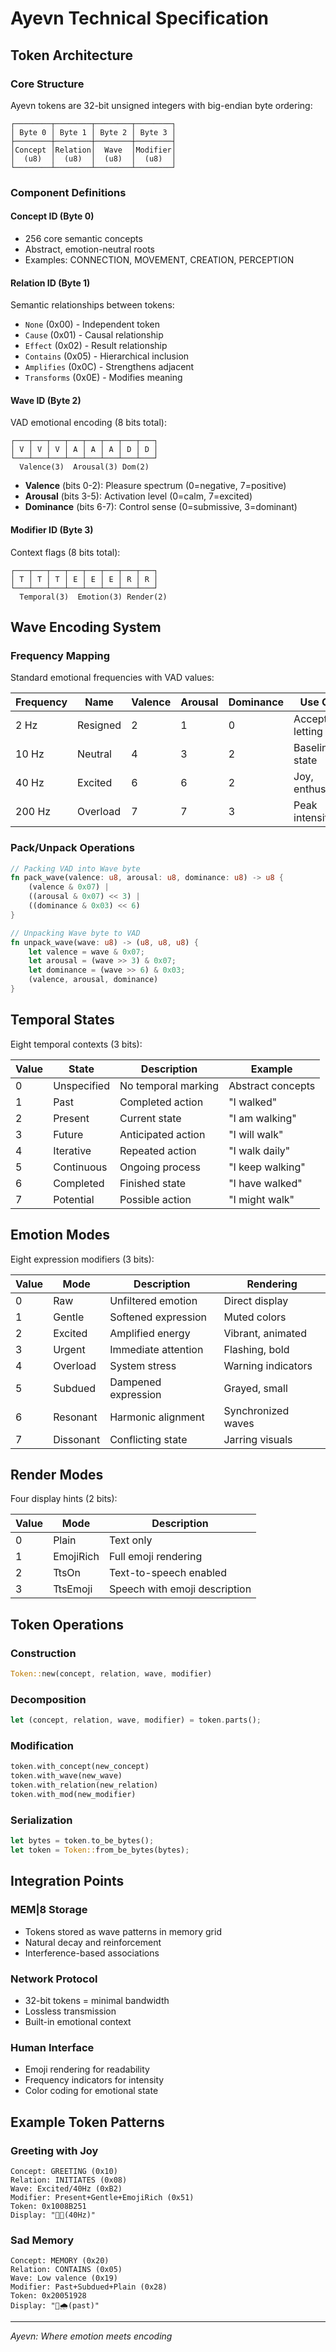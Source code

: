 # Ayevn Technical Specification

## Token Architecture

### Core Structure
Ayevn tokens are 32-bit unsigned integers with big-endian byte ordering:

```
┌────────┬────────┬────────┬────────┐
│ Byte 0 │ Byte 1 │ Byte 2 │ Byte 3 │
├────────┼────────┼────────┼────────┤
│Concept │Relation│  Wave  │Modifier│
│  (u8)  │  (u8)  │  (u8)  │  (u8)  │
└────────┴────────┴────────┴────────┘
```

### Component Definitions

#### Concept ID (Byte 0)
- 256 core semantic concepts
- Abstract, emotion-neutral roots
- Examples: CONNECTION, MOVEMENT, CREATION, PERCEPTION

#### Relation ID (Byte 1)
Semantic relationships between tokens:
- `None` (0x00) - Independent token
- `Cause` (0x01) - Causal relationship
- `Effect` (0x02) - Result relationship
- `Contains` (0x05) - Hierarchical inclusion
- `Amplifies` (0x0C) - Strengthens adjacent
- `Transforms` (0x0E) - Modifies meaning

#### Wave ID (Byte 2)
VAD emotional encoding (8 bits total):
```
┌───┬───┬───┬───┬───┬───┬───┬───┐
│ V │ V │ V │ A │ A │ A │ D │ D │
└───┴───┴───┴───┴───┴───┴───┴───┘
  Valence(3)  Arousal(3) Dom(2)
```

- **Valence** (bits 0-2): Pleasure spectrum (0=negative, 7=positive)
- **Arousal** (bits 3-5): Activation level (0=calm, 7=excited)
- **Dominance** (bits 6-7): Control sense (0=submissive, 3=dominant)

#### Modifier ID (Byte 3)
Context flags (8 bits total):
```
┌───┬───┬───┬───┬───┬───┬───┬───┐
│ T │ T │ T │ E │ E │ E │ R │ R │
└───┴───┴───┴───┴───┴───┴───┴───┘
  Temporal(3)  Emotion(3) Render(2)
```

## Wave Encoding System

### Frequency Mapping
Standard emotional frequencies with VAD values:

| Frequency | Name | Valence | Arousal | Dominance | Use Case |
|-----------|------|---------|---------|-----------|----------|
| 2 Hz | Resigned | 2 | 1 | 0 | Acceptance, letting go |
| 10 Hz | Neutral | 4 | 3 | 2 | Baseline state |
| 40 Hz | Excited | 6 | 6 | 2 | Joy, enthusiasm |
| 200 Hz | Overload | 7 | 7 | 3 | Peak intensity |

### Pack/Unpack Operations

```rust
// Packing VAD into Wave byte
fn pack_wave(valence: u8, arousal: u8, dominance: u8) -> u8 {
    (valence & 0x07) | 
    ((arousal & 0x07) << 3) | 
    ((dominance & 0x03) << 6)
}

// Unpacking Wave byte to VAD
fn unpack_wave(wave: u8) -> (u8, u8, u8) {
    let valence = wave & 0x07;
    let arousal = (wave >> 3) & 0x07;
    let dominance = (wave >> 6) & 0x03;
    (valence, arousal, dominance)
}
```

## Temporal States

Eight temporal contexts (3 bits):

| Value | State | Description | Example |
|-------|-------|-------------|---------|
| 0 | Unspecified | No temporal marking | Abstract concepts |
| 1 | Past | Completed action | "I walked" |
| 2 | Present | Current state | "I am walking" |
| 3 | Future | Anticipated action | "I will walk" |
| 4 | Iterative | Repeated action | "I walk daily" |
| 5 | Continuous | Ongoing process | "I keep walking" |
| 6 | Completed | Finished state | "I have walked" |
| 7 | Potential | Possible action | "I might walk" |

## Emotion Modes

Eight expression modifiers (3 bits):

| Value | Mode | Description | Rendering |
|-------|------|-------------|-----------|
| 0 | Raw | Unfiltered emotion | Direct display |
| 1 | Gentle | Softened expression | Muted colors |
| 2 | Excited | Amplified energy | Vibrant, animated |
| 3 | Urgent | Immediate attention | Flashing, bold |
| 4 | Overload | System stress | Warning indicators |
| 5 | Subdued | Dampened expression | Grayed, small |
| 6 | Resonant | Harmonic alignment | Synchronized waves |
| 7 | Dissonant | Conflicting state | Jarring visuals |

## Render Modes

Four display hints (2 bits):

| Value | Mode | Description |
|-------|------|-------------|
| 0 | Plain | Text only |
| 1 | EmojiRich | Full emoji rendering |
| 2 | TtsOn | Text-to-speech enabled |
| 3 | TtsEmoji | Speech with emoji description |

## Token Operations

### Construction
```rust
Token::new(concept, relation, wave, modifier)
```

### Decomposition
```rust
let (concept, relation, wave, modifier) = token.parts();
```

### Modification
```rust
token.with_concept(new_concept)
token.with_wave(new_wave)
token.with_relation(new_relation)
token.with_mod(new_modifier)
```

### Serialization
```rust
let bytes = token.to_be_bytes();
let token = Token::from_be_bytes(bytes);
```

## Integration Points

### MEM|8 Storage
- Tokens stored as wave patterns in memory grid
- Natural decay and reinforcement
- Interference-based associations

### Network Protocol
- 32-bit tokens = minimal bandwidth
- Lossless transmission
- Built-in emotional context

### Human Interface
- Emoji rendering for readability
- Frequency indicators for intensity
- Color coding for emotional state

## Example Token Patterns

### Greeting with Joy
```
Concept: GREETING (0x10)
Relation: INITIATES (0x08)
Wave: Excited/40Hz (0xB2)
Modifier: Present+Gentle+EmojiRich (0x51)
Token: 0x1008B251
Display: "👋✨(40Hz)"
```

### Sad Memory
```
Concept: MEMORY (0x20)
Relation: CONTAINS (0x05)
Wave: Low valence (0x19)
Modifier: Past+Subdued+Plain (0x28)
Token: 0x20051928
Display: "💭🌧️(past)"
```

---

*Ayevn: Where emotion meets encoding*